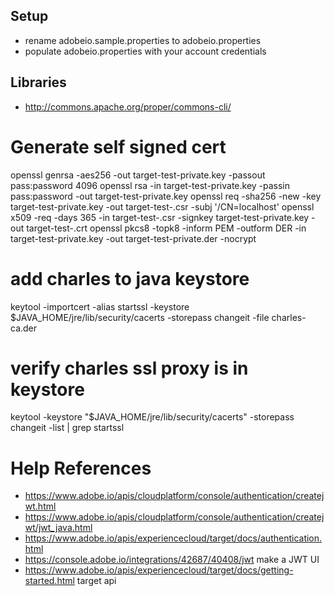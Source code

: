 ## Setup

* rename adobeio.sample.properties to adobeio.properties
* populate adobeio.properties with your account credentials 

## Libraries
* http://commons.apache.org/proper/commons-cli/

# Generate self signed cert
openssl genrsa -aes256 -out target-test-private.key -passout pass:password 4096
openssl rsa -in target-test-private.key -passin pass:password -out target-test-private.key
openssl req -sha256 -new -key target-test-private.key -out target-test-.csr -subj '/CN=localhost'
openssl x509 -req -days 365 -in target-test-.csr -signkey target-test-private.key -out target-test-.crt
openssl pkcs8 -topk8 -inform PEM -outform DER -in target-test-private.key -out target-test-private.der -nocrypt

# add charles to java keystore
keytool -importcert -alias startssl -keystore $JAVA_HOME/jre/lib/security/cacerts -storepass changeit -file charles-ca.der

# verify charles ssl proxy is in keystore
keytool -keystore "$JAVA_HOME/jre/lib/security/cacerts" -storepass changeit -list | grep startssl


# Help References
* https://www.adobe.io/apis/cloudplatform/console/authentication/createjwt.html
* https://www.adobe.io/apis/cloudplatform/console/authentication/createjwt/jwt_java.html
* https://www.adobe.io/apis/experiencecloud/target/docs/authentication.html
* https://console.adobe.io/integrations/42687/40408/jwt make a JWT UI
* https://www.adobe.io/apis/experiencecloud/target/docs/getting-started.html target api
